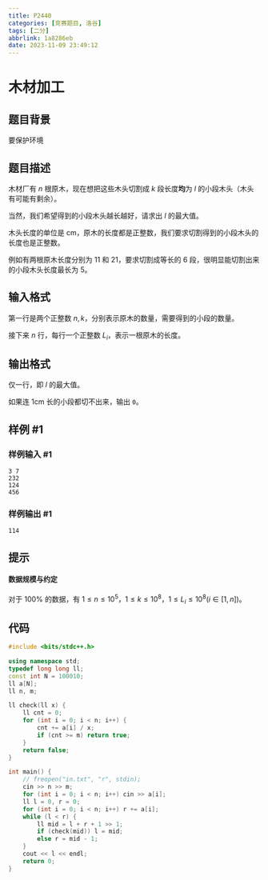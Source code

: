 ```yaml
---
title: P2440
categories: [竞赛题目, 洛谷]
tags: [二分]
abbrlink: 1a8286eb
date: 2023-11-09 23:49:12
---
```

# 木材加工

## 题目背景

要保护环境

## 题目描述

木材厂有 $n$ 根原木，现在想把这些木头切割成 $k$ 段长度**均**为 $l$ 的小段木头（木头有可能有剩余）。

当然，我们希望得到的小段木头越长越好，请求出 $l$ 的最大值。

木头长度的单位是 $\text{cm}$，原木的长度都是正整数，我们要求切割得到的小段木头的长度也是正整数。

例如有两根原木长度分别为 $11$ 和 $21$，要求切割成等长的 $6$ 段，很明显能切割出来的小段木头长度最长为 $5$。

## 输入格式

第一行是两个正整数 $n,k$，分别表示原木的数量，需要得到的小段的数量。

接下来 $n$ 行，每行一个正整数 $L_i$，表示一根原木的长度。

## 输出格式

仅一行，即 $l$ 的最大值。

如果连 $\text{1cm}$ 长的小段都切不出来，输出 `0`。

## 样例 #1

### 样例输入 #1

```
3 7
232
124
456
```

### 样例输出 #1

```
114
```

## 提示

#### 数据规模与约定

对于 $100\%$ 的数据，有 $1\le n\le 10^5$，$1\le k\le 10^8$，$1\le L_i\le 10^8(i\in[1,n])$。

## 代码

```cpp
#include <bits/stdc++.h>

using namespace std;
typedef long long ll;
const int N = 100010;
ll a[N];
ll n, m;

ll check(ll x) {
	ll cnt = 0;
	for (int i = 0; i < n; i++) {
		cnt += a[i] / x;
		if (cnt >= m) return true;
	}
	return false;
}

int main() {
	// freopen("in.txt", "r", stdin);
	cin >> n >> m;
	for (int i = 0; i < n; i++) cin >> a[i];
	ll l = 0, r = 0;
	for (int i = 0; i < n; i++) r += a[i];
	while (l < r) {
		ll mid = l + r + 1 >> 1;
		if (check(mid)) l = mid;
		else r = mid - 1;
	}
	cout << l << endl;
	return 0;
}

```
